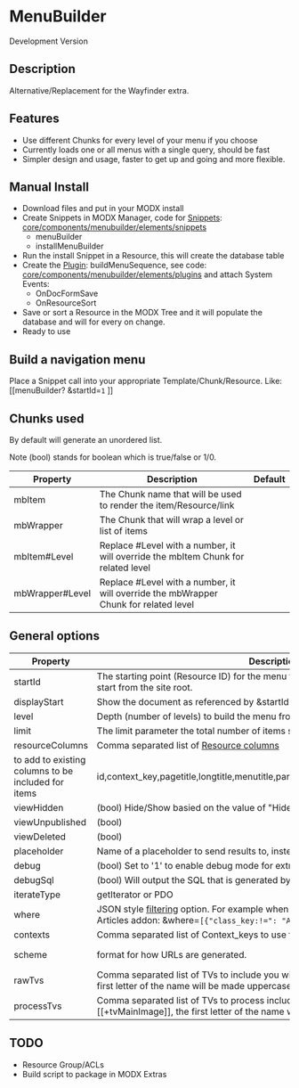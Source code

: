 # MenuBuilder
Development Version

## Description
Alternative/Replacement for the Wayfinder extra. 

## Features
 - Use different Chunks for every level of your menu if you choose
 - Currently loads one or all menus with a single query, should be fast
 - Simpler design and usage, faster to get up and going and more flexible.

## Manual Install
 - Download files and put in your MODX install
 - Create Snippets in MODX Manager, code for [Snippets](https://rtfm.modx.com/revolution/2.x/developing-in-modx/basic-development/snippets): 
 [core/components/menubuilder/elements/snippets](../master/core/components/menubuilder/elements/snippets)
    - menuBuilder
    - installMenuBuilder
 - Run the install Snippet in a Resource, this will create the database table
 - Create the [Plugin](https://rtfm.modx.com/revolution/2.x/developing-in-modx/basic-development/plugins): 
 buildMenuSequence, see code:  [core/components/menubuilder/elements/plugins](../master/core/components/menubuilder/elements/plugins) 
 and attach System Events:
    - OnDocFormSave
    - OnResourceSort
 - Save or sort a Resource in the MODX Tree and it will populate the database and will for every on change.
 - Ready to use
    
## Build a navigation menu

Place a Snippet call into your appropriate Template/Chunk/Resource. Like:
[[menuBuilder?
    &startId=`1`
]]

## Chunks used
By default will generate an unordered list. 

Note (bool) stands for boolean which is true/false or 1/0.

| Property | Description | Default |
|--- |--- |--- |
| mbItem | The Chunk name that will be used to render the item/Resource/link  |  |
| mbWrapper | The Chunk that will wrap a level or list of items |  |
| mbItem#Level | Replace #Level with a number, it will override the mbItem Chunk for related level  |  |
| mbWrapper#Level | Replace #Level with a number, it will override the mbWrapper Chunk for related level  |  |

## General options

| Property | Description | Default |
|--- |--- |--- |
| startId | The starting point (Resource ID) for the menu to list documents from. Specify 0 to start from the site root. | 0 | 
| displayStart | Show the document as referenced by &startId in the menu. | (bool) 0 |
| level | Depth (number of levels) to build the menu from. '0' goes through all levels. | 0 |
| limit | The limit parameter the total number of items specified | |
| resourceColumns | Comma separated list of [Resource columns](https://rtfm.modx.com/revolution/2.x/making-sites-with-modx/commonly-used-template-tags#CommonlyUsedTemplateTags-AllTags) 
to add to existing columns to be included for items | id,context_key,pagetitle,longtitle,menutitle,parent,menuindex,link_attributes,template |
| viewHidden | (bool) Hide/Show basied on the value of "Hide From Menus" checkbox | 0 |
| viewUnpublished | (bool) | 0 |
| viewDeleted | (bool) | 0 |
| placeholder | Name of a placeholder to send results to, instead of directly returning the output. | |
| debug | (bool) Set to '1' to enable debug mode for extra troubleshooting. | 0 |
| debugSql | (bool) Will output the SQL that is generated by your property settings | 0 |
| iterateType | getIterator or PDO | getIterator |
| where | JSON style [filtering](https://rtfm.modx.com/xpdo/2.x/class-reference/xpdoquery/xpdoquery.where) option. For example when trying to hide blog or news from the Articles addon: &where=`[{"class_key:!=": "Article"}]`  |  |
| contexts | Comma separated list of Context_keys to use for building the menu. | |
| scheme | format for how URLs are generated.  | [System Setting](https://rtfm.modx.com/revolution/2.x/administering-your-site/settings/system-settings/link_tag_scheme) |
| rawTvs | Comma separated list of TVs to include you will then use like: [[+tvMainImage]], the first letter of the name will be made uppercase |  |
| processTvs | Comma separated list of TVs to process include you will then use like: [[+tvMainImage]], the first letter of the name will be made uppercase |  |


## TODO
- Resource Group/ACLs 
- Build script to package in MODX Extras